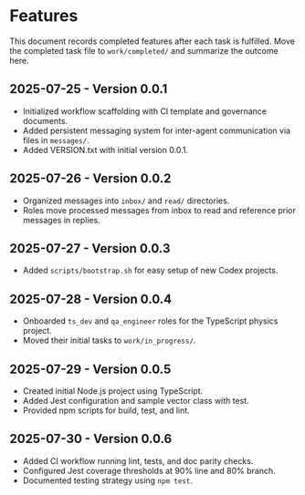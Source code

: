 # Features

This document records completed features after each task is fulfilled. Move the completed task file to `work/completed/` and summarize the outcome here.

## 2025-07-25 - Version 0.0.1
- Initialized workflow scaffolding with CI template and governance documents.
- Added persistent messaging system for inter-agent communication via files in `messages/`.
- Added VERSION.txt with initial version 0.0.1.

## 2025-07-26 - Version 0.0.2
- Organized messages into `inbox/` and `read/` directories.
- Roles move processed messages from inbox to read and reference prior messages in replies.

## 2025-07-27 - Version 0.0.3
- Added `scripts/bootstrap.sh` for easy setup of new Codex projects.

## 2025-07-28 - Version 0.0.4
- Onboarded `ts_dev` and `qa_engineer` roles for the TypeScript physics project.
- Moved their initial tasks to `work/in_progress/`.

## 2025-07-29 - Version 0.0.5
- Created initial Node.js project using TypeScript.
- Added Jest configuration and sample vector class with test.
- Provided npm scripts for build, test, and lint.

## 2025-07-30 - Version 0.0.6
- Added CI workflow running lint, tests, and doc parity checks.
- Configured Jest coverage thresholds at 90% line and 80% branch.
- Documented testing strategy using `npm test`.
